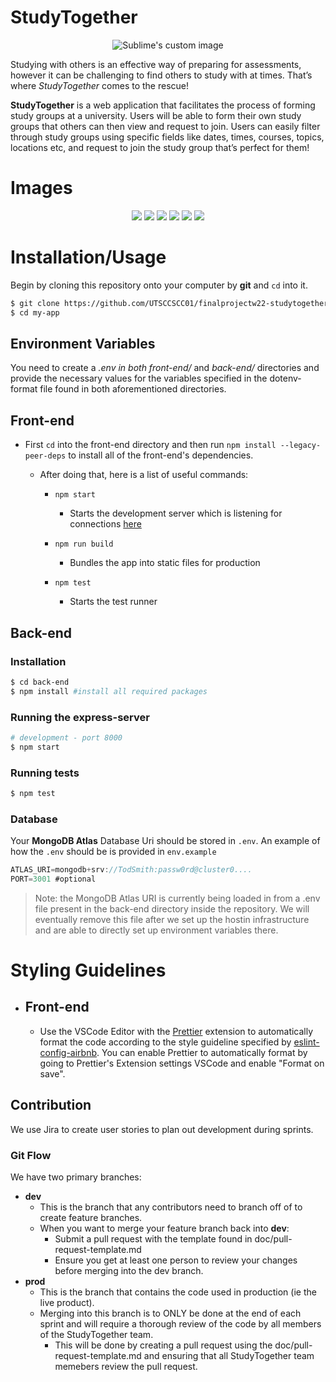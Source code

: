 # StudyTogether

<p align="center">
  <img src="./readme-images/studytogetherlogo.png" alt="Sublime's custom image"/>
</p>

Studying with others is an effective way of preparing for assessments, however it can be challenging to find others to study with at times. That’s where *StudyTogether* comes to the rescue! 

**StudyTogether** is a web application that facilitates the process of forming study groups at a university. Users will be able to form their own study groups that others can then view and request to join. Users can easily filter through study groups using specific fields like dates, times, courses, topics, locations etc, and request to join the study group that’s perfect for them! 

<!-- ## Create an account on **StudyTogether** here! [https://studytogether-bad5e.firebaseapp.com/](https://studytogether-bad5e.firebaseapp.com/)  -->

# Images
<p align="center">
  <img src="./readme-images/home.png"/>
  <img src="./readme-images/map2.png"/>
  <img src="./readme-images/map1.png"/>
  <img src="./readme-images/myGroups.png"/>
  <img src="./readme-images/studyGroupDetails.png"/>
  <img src="./readme-images/calendar.png"/>
</p>

# Installation/Usage



Begin by cloning this repository onto your computer by **git** and `cd` into it.
```bash
$ git clone https://github.com/UTSCCSCC01/finalprojectw22-studytogether.git my-app
$ cd my-app

```

## Environment Variables
You need to create a *.env *in both* front-end/* and *back-end/* directories and provide the necessary values for the variables specified in the dotenv-format file found in both aforementioned directories.
## Front-end 

   - First `cd` into the front-end directory and then run `npm install --legacy-peer-deps` to install all of the front-end's dependencies.
    
        - After doing that, here is a list of useful commands:

          - `npm start` 
            - Starts the development server which is listening for connections [here](http://localhost:3000/)

          - `npm run build`
            - Bundles the app into static files for production

          - `npm test`
            - Starts the test runner

  
           
## Back-end 

### Installation
```bash
$ cd back-end
$ npm install #install all required packages
```

### Running the express-server

```bash
# development - port 8000
$ npm start 
```

### Running tests

```bash
$ npm test
```


### Database
Your **MongoDB Atlas** Database Uri should be stored in `.env`. An example of how the `.env` should  be is provided in `env.example`
```js
ATLAS_URI=mongodb+srv://TodSmith:passw0rd@cluster0....
PORT=3001 #optional
```
> Note: the MongoDB Atlas URI is currently being loaded in from a .env file present in the back-end directory inside the repository. We will eventually remove this file after we set up the hostin infrastructure and are able to directly set up environment variables there.


# Styling Guidelines 

- ## Front-end 

    - Use the VSCode Editor with the [Prettier](https://marketplace.visualstudio.com/items?itemName=esbenp.prettier-vscode) extension to automatically format the code according to the style guideline specified by [eslint-config-airbnb](https://www.npmjs.com/package/eslint-config-airbnb). You can enable Prettier to automatically format by going to Prettier's Extension settings VSCode and enable "Format on save".

## Contribution
We use Jira to create user stories to plan out development during sprints.
### Git Flow
We have two primary branches: 
  - **dev**
    - This is the branch that any contributors need to branch off of to create feature branches.
    - When you want to merge your feature branch back into **dev**:
      - Submit a pull request with the template found in doc/pull-request-template.md
      - Ensure you get at least one person to review your changes before merging into the dev 
branch.
  - **prod**
    - This is the branch that contains the code used in production (ie the live product).
    - Merging into this branch is to ONLY be done at the end of each sprint and will require a thorough review of the code by all members of the StudyTogether team.
      - This will be done by creating a pull request using the doc/pull-request-template.md and ensuring that all StudyTogether team memebers review the pull request.

